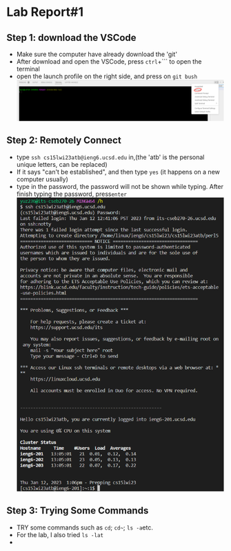 # Lab Report#1

## Step 1: download the VSCode
* Make sure the computer have already download the 'git'
* After download and open the VSCode, press `ctrl`+``` to open the terminal
* open the launch profile on the right side, and press on `git bush`
![terminal](https://raw.githubusercontent.com/GraceZ08/cse15l-lab-reports/main/lab1/terminal.png)

## Step 2: Remotely Connect
* type `ssh cs15lwi23atb@ieng6.ucsd.edu` in,(the 'atb' is the personal unique letters, can be replaced)
* If it says "can't be established", and then type `yes` (it happens on a new computer usually)
* type in the password, the password will not be shown while typing. After finish typing the password, press`enter`
![remotelyConnection](https://raw.githubusercontent.com/GraceZ08/cse15l-lab-reports/main/lab1/remotelyConnecting.png)

## Step 3: Trying Some Commands
* TRY some commands such as `cd`; `cd~`; `ls -a`etc.
* For the lab, I also tried `ls -lat`
* 
